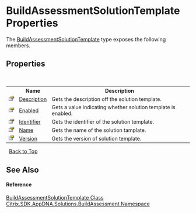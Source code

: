 # BuildAssessmentSolutionTemplate Properties
 

The <a href="34fd4d34-dc99-8f51-26e3-d83c01c56818">BuildAssessmentSolutionTemplate</a> type exposes the following members.


## Properties
&nbsp;<table><tr><th></th><th>Name</th><th>Description</th></tr><tr><td>![Public property](media/pubproperty.gif "Public property")</td><td><a href="bf1b7c41-e747-142c-a5c3-3027531228f9">Description</a></td><td>
Gets the description off the solution template.</td></tr><tr><td>![Public property](media/pubproperty.gif "Public property")</td><td><a href="b7e87116-7ea3-c4e7-eb96-0f7d5602e414">Enabled</a></td><td>
Gets a value indicating whether solution template is enabled.</td></tr><tr><td>![Public property](media/pubproperty.gif "Public property")</td><td><a href="215fb4a6-fa29-62e9-a648-482e070d1e77">Identifier</a></td><td>
Gets the identifier of the solution template.</td></tr><tr><td>![Public property](media/pubproperty.gif "Public property")</td><td><a href="53e6d4e4-0393-f0a5-42e2-67cc8b0a4955">Name</a></td><td>
Gets the name of the solution tamplate.</td></tr><tr><td>![Public property](media/pubproperty.gif "Public property")</td><td><a href="3ff866f0-a7d9-26b6-b7f3-962306f8daba">Version</a></td><td>
Gets the version of solution template.</td></tr></table>&nbsp;
<a href="#buildassessmentsolutiontemplate-properties">Back to Top</a>

## See Also


#### Reference
<a href="34fd4d34-dc99-8f51-26e3-d83c01c56818">BuildAssessmentSolutionTemplate Class</a><br /><a href="853bdb50-ea5c-dc0d-0be0-7254b6c38034">Citrix.SDK.AppDNA.Solutions.BuildAssessment Namespace</a><br />
